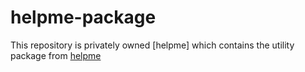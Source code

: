 # helpme-package
This repository is privately owned [helpme] which contains the utility package from [helpme](https://github.com/vldcreation/helpme)
